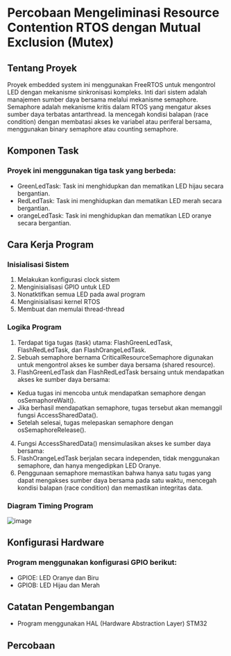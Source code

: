 # Percobaan Mengeliminasi Resource Contention RTOS dengan Mutual Exclusion (Mutex)
## Tentang Proyek
Proyek embedded system ini menggunakan FreeRTOS untuk mengontrol LED dengan mekanisme sinkronisasi kompleks. Inti dari sistem adalah manajemen sumber daya bersama melalui mekanisme semaphore.
Semaphore adalah mekanisme kritis dalam RTOS yang mengatur akses sumber daya terbatas antarthread. Ia mencegah kondisi balapan (race condition) dengan membatasi akses ke variabel atau periferal bersama, menggunakan binary semaphore atau counting semaphore.

## Komponen Task
### Proyek ini menggunakan tiga task yang berbeda:
- GreenLedTask: Task ini menghidupkan dan mematikan LED hijau secara bergantian.
- RedLedTask: Task ini menghidupkan dan mematikan LED merah secara bergantian.
- orangeLedTask: Task ini menghidupkan dan mematikan LED oranye secara bergantian.

## Cara Kerja Program
### Inisialisasi Sistem
1. Melakukan konfigurasi clock sistem
2. Menginisialisasi GPIO untuk LED
3. Nonatktifkan semua LED pada awal program
4. Menginisialisasi kernel RTOS
5. Membuat dan memulai thread-thread

### Logika Program
1. Terdapat tiga tugas (task) utama: FlashGreenLedTask, FlashRedLedTask, dan FlashOrangeLedTask.
2. Sebuah semaphore bernama CriticalResourceSemaphore digunakan untuk mengontrol akses ke sumber daya bersama (shared resource).
3. FlashGreenLedTask dan FlashRedLedTask bersaing untuk mendapatkan akses ke sumber daya bersama:
  - Kedua tugas ini mencoba untuk mendapatkan semaphore dengan osSemaphoreWait().
  - Jika berhasil mendapatkan semaphore, tugas tersebut akan memanggil fungsi AccessSharedData().
  - Setelah selesai, tugas melepaskan semaphore dengan osSemaphoreRelease().
4. Fungsi AccessSharedData() mensimulasikan akses ke sumber daya bersama:
5. FlashOrangeLedTask berjalan secara independen, tidak menggunakan semaphore, dan hanya mengedipkan LED Oranye.
6. Penggunaan semaphore memastikan bahwa hanya satu tugas yang dapat mengakses sumber daya bersama pada satu waktu, mencegah kondisi balapan (race condition) dan memastikan integritas data.

### Diagram Timing Program
![image](https://github.com/user-attachments/assets/ba465353-f51c-4200-a4d0-6c9c2c450dd0)

## Konfigurasi Hardware
### Program menggunakan konfigurasi GPIO berikut:
 - GPIOE: LED Oranye dan Biru
 - GPIOB: LED Hijau dan Merah

## Catatan Pengembangan
- Program menggunakan HAL (Hardware Abstraction Layer) STM32

## Percobaan

